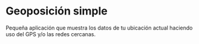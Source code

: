 Geoposición simple
==================
Pequeña aplicación que muestra los datos de tu ubicación actual haciendo uso del GPS y/o las redes cercanas.

